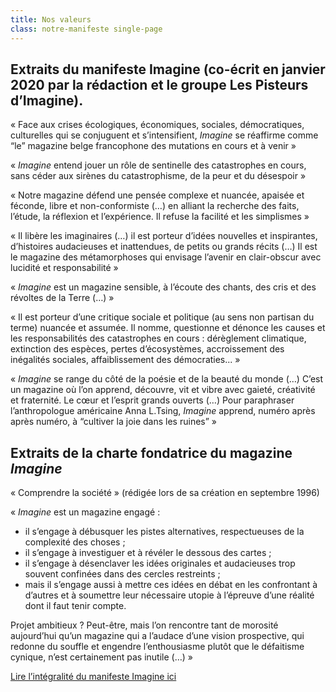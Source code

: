 ```yaml
---
title: Nos valeurs
class: notre-manifeste single-page
---
```

## Extraits du manifeste Imagine (co-écrit en janvier 2020 par la rédaction et le groupe Les Pisteurs d’Imagine).

« Face aux crises écologiques, économiques, sociales, démocratiques, culturelles qui se conjuguent et s’intensifient, *Imagine* se réaffirme comme “le” magazine belge francophone des mutations en cours et à venir »

« *Imagine* entend jouer un rôle de sentinelle des catastrophes en cours, sans céder aux sirènes du catastrophisme, de la peur et du désespoir »

« Notre magazine défend une pensée complexe et nuancée, apaisée et féconde, libre et non-conformiste (…) en alliant la recherche des faits, l’étude, la réflexion et l’expérience. Il refuse la facilité et les simplismes »

« Il libère les imaginaires (…) il est porteur d’idées nouvelles et inspirantes, d’histoires audacieuses et inattendues, de petits ou grands récits (…) Il est le magazine des métamorphoses qui envisage l’avenir en clair-obscur avec lucidité et responsabilité »

« *Imagine* est un magazine sensible, à l’écoute des chants, des cris et des révoltes de la Terre (…) »

« Il est porteur d’une critique sociale et politique (au sens non partisan du terme) nuancée et assumée. Il nomme, questionne et dénonce les causes et les responsabilités des catastrophes en cours : dérèglement climatique, extinction des espèces, pertes d’écosystèmes, accroissement des inégalités sociales, affaiblissement des démocraties... »

« *Imagine* se range du côté de la poésie et de la beauté du monde (…) C’est un magazine où l’on apprend, découvre, vit et vibre avec gaieté, créativité et fraternité. Le cœur et l’esprit grands ouverts (…) Pour paraphraser l’anthropologue américaine Anna L.Tsing, *Imagine* apprend, numéro après après numéro, à “cultiver la joie dans les ruines” »

## Extraits de la charte fondatrice du magazine *Imagine*

« Comprendre la société » (rédigée lors de sa création en septembre 1996)

« *Imagine* est un magazine engagé :

* il s’engage à débusquer les pistes alternatives, respectueuses de la complexité des choses ;
* il s’engage à investiguer et à révéler le dessous des cartes ;
* il s’engage à désenclaver les idées originales et audacieuses trop souvent confinées dans des cercles restreints ;
* mais il s’engage aussi à mettre ces idées en débat en les confrontant à d’autres et à soumettre leur nécessaire utopie à l’épreuve d’une réalité dont il faut tenir compte.

Projet ambitieux ? Peut-être, mais l’on rencontre tant de morosité aujourd’hui qu’un magazine qui a l’audace d’une vision prospective, qui redonne du souffle et engendre l’enthousiasme plutôt que le défaitisme cynique, n’est certainement pas inutile (…) »

<a class="btn btn--square btn--green" target="_blank" rel="noopener" href="/assets/pdf/Manifeste_Imagine2020.pdf">Lire l’intégralité du manifeste Imagine ici</a>